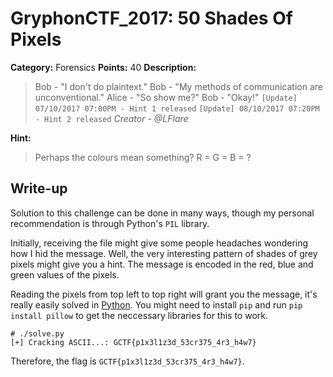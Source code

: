 # GryphonCTF_2017: 50 Shades Of Pixels

**Category:** Forensics
**Points:** 40
**Description:**

>Bob - "I don't do plaintext."
Bob - "My methods of communication are unconventional."
Alice - "So show me?"
Bob - "Okay!"
`[Update] 07/10/2017 07:00PM - Hint 1 released`
`[Update] 08/10/2017 07:20PM - Hint 2 released`
_Creator - @LFlare_

**Hint:**

>Perhaps the colours mean something?
>R = G = B = ?

## Write-up
Solution to this challenge can be done in many ways, though my personal recommendation is through Python's `PIL` library.

Initially, receiving the file might give some people headaches wondering how I hid the message. Well, the very interesting pattern of shades of grey pixels might give you a hint. The message is encoded in the red, blue and green values of the pixels.

Reading the pixels from top left to top right will grant you the message, it's really easily solved in [Python](solve.py). You might need to install `pip` and run `pip install pillow` to get the neccessary libraries for this to work.

    # ./solve.py 
    [+] Cracking ASCII...: GCTF{p1x3l1z3d_53cr375_4r3_h4w7}

Therefore, the flag is `GCTF{p1x3l1z3d_53cr375_4r3_h4w7}`.
